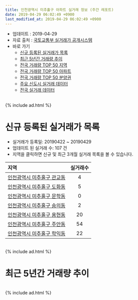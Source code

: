 ```yaml
---
title: 인천광역시 미추홀구 아파트 실거래 정보 (주간 레포트)
date: 2019-04-29 06:02:49 +0900
last_modified_at: 2019-04-29 06:02:49 +0900
---
```


* 업데이트 : 2019-04-29
* 자료 출처 : [국토교통부 실거래가 공개시스템](http://rt.molit.go.kr)
* 바로 가기
    * [신규 등록된 실거래가 목록](#신규-등록된-실거래가-목록)
    * [최근 5년간 거래량 추이](#최근-5년간-거래량-추이)
    * [전국 거래량 TOP 50 지역](https://inasie.github.io/apt-trade-info/최근-3개월-전국에서-가장-거래가-많이-발생한-지역)
    * [전국 거래량 TOP 50 아파트](https://inasie.github.io/apt-trade-info/최근-3개월-전국에서-가장-거래가-많이-발생한-아파트)
    * [전국 거래량 TOP 50 분양권](https://inasie.github.io/apt-trade-info/최근-3개월-전국에서-가장-거래가-많이-발생한-분양권)
    * [주요 신도시 실거래 데이터](https://inasie.github.io/apt-trade-info/주요-신도시)
    * [전국 실거래 데이터](https://inasie.github.io/apt-trade-info/전국)

<br>
{% include ad.html %}
<br>

# 신규 등록된 실거래가 목록
* 실거래가 등록일: 20190422 ~ 20190429
* 업데이트 된 실거래 수: 107 건
* 지역을 클릭하면 신규 및 최근 3개월 실거래 목록을 볼 수 있습니다.


|지역|실거래수|
|:---|:---:|
|[인천광역시 미추홀구 관교동](https://inasie.github.io/apt-trade-info/인천광역시-미추홀구-관교동)|4|
|[인천광역시 미추홀구 도화동](https://inasie.github.io/apt-trade-info/인천광역시-미추홀구-도화동)|5|
|[인천광역시 미추홀구 문학동](https://inasie.github.io/apt-trade-info/인천광역시-미추홀구-문학동)|0|
|[인천광역시 미추홀구 숭의동](https://inasie.github.io/apt-trade-info/인천광역시-미추홀구-숭의동)|2|
|[인천광역시 미추홀구 용현동](https://inasie.github.io/apt-trade-info/인천광역시-미추홀구-용현동)|20|
|[인천광역시 미추홀구 주안동](https://inasie.github.io/apt-trade-info/인천광역시-미추홀구-주안동)|54|
|[인천광역시 미추홀구 학익동](https://inasie.github.io/apt-trade-info/인천광역시-미추홀구-학익동)|22|


<br>
{% include ad.html %}
<br>

# 최근 5년간 거래량 추이


<div style="width:100%;">
    <canvas id="deal_progress" height="200"></canvas>
</div>

<script>
new Chart(document.getElementById("deal_progress"), {
    type: 'line',
    data: {
        labels: ['201404','201405','201406','201407','201408','201409','201410','201411','201412','201501','201502','201503','201504','201505','201506','201507','201508','201509','201510','201511','201512','201601','201602','201603','201604','201605','201606','201607','201608','201609','201610','201611','201612','201701','201702','201703','201704','201705','201706','201707','201708','201709','201710','201711','201712','201801','201802','201803','201804','201805','201806','201807','201808','201809','201810','201811','201812','201901','201902','201903','201904'],
        datasets: [{
            label: '매매',
            pointRadius: 1,
            data: [318, 287, 372, 289, 422, 418, 352, 261, 235, 383, 356, 531, 462, 417, 407, 393, 384, 404, 423, 264, 222, 223, 226, 398, 347, 322, 406, 401, 398, 457, 474, 262, 241, 224, 313, 422, 395, 359, 344, 345, 328, 337, 304, 328, 281, 302, 267, 421, 278, 303, 297, 279, 315, 401, 332, 232, 239, 283, 209, 212, 80],
            borderColor: "rgba(255, 201, 14, 1)",
            backgroundColor: "rgba(255, 201, 14, 0.5)",
            fill: false,
            lineTension: 0
        },{
            label: '전월세',
            pointRadius: 1,
            data: [255, 232, 215, 199, 235, 222, 281, 214, 157, 206, 183, 247, 205, 210, 215, 175, 184, 154, 223, 170, 177, 195, 226, 281, 219, 260, 280, 292, 299, 262, 307, 229, 177, 181, 243, 255, 207, 200, 236, 204, 228, 258, 188, 216, 221, 336, 230, 359, 251, 241, 229, 250, 223, 185, 322, 194, 220, 294, 296, 229, 103],
            borderColor: "rgba(0, 141, 185, 1)",
            backgroundColor: "rgba(0, 141, 185, 0.5)",
            fill: false,
            lineTension: 0
        }
        ]
    },
    options: {
        responsive: true,
        title: {
            display: false
        },
        tooltips: {
            mode: 'index',
            intersect: false
        },
        hover: {
            mode: 'nearest',
            intersect: true
        },
        scales: {
            xAxes: [{
                display: true,
                scaleLabel: {
                    display: true,
                    labelString: '년/월'
                }
            }],
            yAxes: [{
                display: true,
                ticks: {
                    suggestedMin: 0,
                },
                scaleLabel: {
                    display: true,
                    labelString: '실거래 수'
                }
            }]
        }
    }
});

</script>


<br>
{% include ad.html %}
<br>

